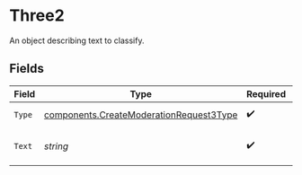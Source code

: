 # Three2

An object describing text to classify.


## Fields

| Field                                                                                              | Type                                                                                               | Required                                                                                           | Description                                                                                        | Example                                                                                            |
| -------------------------------------------------------------------------------------------------- | -------------------------------------------------------------------------------------------------- | -------------------------------------------------------------------------------------------------- | -------------------------------------------------------------------------------------------------- | -------------------------------------------------------------------------------------------------- |
| `Type`                                                                                             | [components.CreateModerationRequest3Type](../../models/components/createmoderationrequest3type.md) | :heavy_check_mark:                                                                                 | Always `text`.                                                                                     |                                                                                                    |
| `Text`                                                                                             | *string*                                                                                           | :heavy_check_mark:                                                                                 | A string of text to classify.                                                                      | I want to kill them                                                                                |